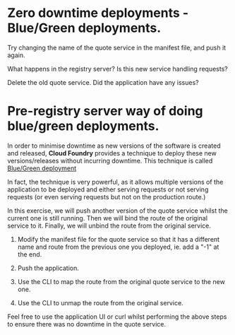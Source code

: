 # Zero downtime deployments - Blue/Green deployments.

Try changing the name of the quote service in the manifest file, and push it again.

What happens in the registry server? Is this new service handling requests?

Delete the old quote service. Did the application have any issues?



# Pre-registry server way of doing blue/green deployments.
In order to minimise downtime as new versions of the software is created and released, **Cloud Foundry** provides a technique to deploy these new versions/releases without incurring downtime. This technique is called [Blue/Green deployment](http://docs.pivotal.io/pivotalcf/devguide/deploy-apps/blue-green.html)

In fact, the technique is very powerful, as it allows multiple versions of the application to be deployed and either serving requests or not serving requests (or even serving requests but not on the production route.)

In this exercise, we will push another version of the quote service whilst the current one is still running. Then we will bind the route of the original service to it. Finally, we will unbind the route from the original service.

1. Modify the manifest file for the quote service so that it has a different name and route from the previous one you deployed, ie. add a "-1" at the end.

2. Push the application.

3. Use the CLI to map the route from the original quote service to the new one.

4. Use the CLI to unmap the route from the original service.

Feel free to use the application UI or curl whilst performing the above steps to ensure there was no downtime in the quote service.
